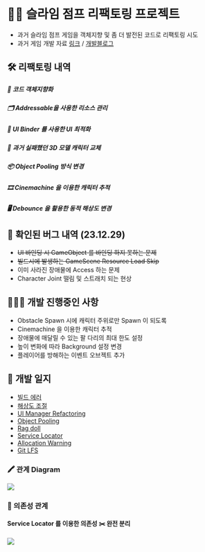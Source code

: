 # 🕴🏻 슬라임 점프 리팩토링 프로젝트

- 과거 슬라임 점프 게임을 객체지향 및 좀 더 발전된 코드로 리팩토링 시도
- 과거 게임 개발 자료 [링크](https://github.com/jhoon8903/Unity_ClimbingGame) / [개발블로그](https://jhoon8903.github.io/project/2023/05/04/%EA%B0%9C%EB%B0%9C%EC%99%84%EB%A3%8C.html)


## 🛠️ 리팩토링 내역

##### 📇 코드 객체지향화
##### 🗂️ Addressable을 사용한 리소스 관리
##### 🔖 UI Binder 를 사용한 UI 최적화
##### 🐒 과거 실패했던 3D 모델 캐릭터 교체
##### 📦 Object Pooling 방식 변경
##### 🎞️ Cinemachine 을 이용한 캐릭터 추적
##### 🖥️ Debounce 을 활용한 동적 해상도 변경


## 🐞 확인된 버그 내역 (23.12.29)

- ~~UI 바인딩 시 GameObject 를 바인딩 하지 못하는 문제~~
- ~~빌드시에 발생하는 GameScene Resource Load Skip~~
- 이미 사라진 장애물에 Access 하는 문제
- Character Joint 떨림 및 스트래치 되는 현상

## 👨🏻‍💻 개발 진행중인 사항

- Obstacle Spawn 시에 캐릭터 주위로만 Spawn 이 되도록
- Cinemachine 을 이용한 캐릭터 추적
- 장애물에 매달릴 수 있는 팔 다리의 최대 한도 설정
- 높이 변화에 따라 Background 설정 변경
- 플레이어를 방해하는 이벤트 오브젝트 추가

## 📝 개발 일지

- [빌드 에러](https://jhoon8903.github.io/unity/2023/12/29/BuildError.html)
- [해상도 조절](https://jhoon8903.github.io/unity/2023/12/28/WindowResolution.html)
- [UI Manager Refactoring](https://jhoon8903.github.io/unity/2023/12/27/UIManagerRefactoring.html)
- [Object Pooling](https://jhoon8903.github.io/unity/2023/12/26/Object-Pool.html)
- [Rag doll](https://jhoon8903.github.io/unity/2023/12/25/Joint.html)
- [Service Locator](https://jhoon8903.github.io/unity/2023/12/24/ServiceLocator2.html)
- [Allocation Warning](https://jhoon8903.github.io/unity/2023/12/23/UnityError.html)
- [Git LFS](https://jhoon8903.github.io/github/2023/12/22/Git-LFS.html)


### 🖍️ 관계  Diagram

![](https://i.imgur.com/RxvMPp6.jpg)

### 📌 의존성 관계

#### Service Locator 를 이용한 의존성  ✂️ 완전 분리

![](https://i.imgur.com/v4mgrs8.jpg)


